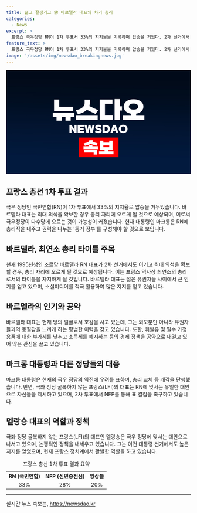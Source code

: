 ```yaml
---
title: 젊고 잘생기고 佛 바르델라 대표의 차기 총리
categories:
  - News
excerpt: >
  프랑스 극우정당 RN이 1차 투표서 33%의 지지율을 기록하며 압승을 거뒀다. 2차 선거에서 최대 의석을 확보할 경우, 1995년생 바르델라 대표가 최연소 총리로 취임할 전망이다. 바르델라는 외모와 젊음으로 많은 지지를 받으며, 사회학적으로 유권자들과 유사한 이미지를 가지고 있다. 그러나 경제 정책 등에 대한 비판도 존재하며, 현재 총리인 아탈은 극우 정당의 약진에 우려를 표명하며 2차 투표에서의 결과를 막겠다고 호소하고 있다.
feature_text: >
  프랑스 극우정당 RN이 1차 투표서 33%의 지지율을 기록하며 압승을 거뒀다. 2차 선거에서 최대 의석을 확보할 경우, 1995년생 바르델라 대표가 최연소 총리로 취임할 전망이다. 바르델라는 외모와 젊음으로 많은 지지를 받으며, 사회학적으로 유권자들과 유사한 이미지를 가지고 있다. 그러나 경제 정책 등에 대한 비판도 존재하며, 현재 총리인 아탈은 극우 정당의 약진에 우려를 표명하며 2차 투표에서의 결과를 막겠다고 호소하고 있다.
image: '/assets/img/newsdao_breakingnews.jpg'
---
```


<p><img src="/assets/img/newsdao_breakingnews.jpg" alt="pcversion 속보" /></p>

<h2 data-ke-size="size26">프랑스 총선 1차 투표 결과</h2>

<p data-ke-size="size16">극우 정당인 국민연합(RN)이 1차 투표에서 33%의 지지율로 압승을 거두었습니다. 바르델라 대표는 최대 의석을 확보한 경우 총리 자리에 오르게 될 것으로 예상되며, 이로써 극우정당이 다수당에 오르는 것이 가능성이 커졌습니다. 현재 대통령인 마크롱은 RN에 총리직을 내주고 권력을 나누는 '동거 정부'를 구성해야 할 것으로 보입니다.</p>

<h2 data-ke-size="size26">바르델라, 최연소 총리 타이틀 주목</h2>

<p data-ke-size="size16">현재 1995년생인 조르당 바르델라 RN 대표가 2차 선거에서도 이기고 최대 의석을 확보할 경우, 총리 자리에 오르게 될 것으로 예상됩니다. 이는 프랑스 역사상 최연소의 총리로서의 타이틀을 차지하게 될 것입니다. 바르델라 대표는 젊은 유권자들 사이에서 큰 인기를 얻고 있으며, 소셜미디어를 적극 활용하여 많은 지지를 얻고 있습니다.</p>

<h2 data-ke-size="size26">바르델라의 인기와 공약</h2>

<p data-ke-size="size16">바르델라 대표는 현재 당의 얼굴로서 호감을 사고 있는데, 그는 외모뿐만 아니라 유권자들과의 동질감을 느끼게 하는 평범한 이력을 갖고 있습니다. 또한, 휘발유 및 필수 가정용품에 대한 부가세를 낮추고 소득세를 폐지하는 등의 경제 정책을 공약으로 내걸고 있어 많은 관심을 끌고 있습니다.</p>

<h2 data-ke-size="size26">마크롱 대통령과 다른 정당들의 대응</h2>

<p data-ke-size="size16">마크롱 대통령은 현재의 극우 정당의 약진에 우려를 표하며, 총리 교체 등 개각을 단행했습니다. 반면, 극좌 정당 굴복하지 않는 프랑스(LFI)의 대표는 RN에 맞서는 유일한 대안으로 자신들을 제시하고 있으며, 2차 투표에서 NFP를 통해 표 결집을 촉구하고 있습니다.</p>

<h2 data-ke-size="size26">멜랑숑 대표의 역할과 정책</h2>

<p data-ke-size="size16">극좌 정당 굴복하지 않는 프랑스(LFI)의 대표인 멜랑숑은 극우 정당에 맞서는 대안으로 나서고 있으며, 논쟁적인 정책을 내세우고 있습니다. 그는 이전 대통령 선거에서도 높은 지지를 얻었으며, 현재 프랑스 정치계에서 활발한 역할을 하고 있습니다.</p>

<table>
  <caption>프랑스 총선 1차 투표 결과 요약</caption>
  <tbody>
    <tr>
      <td style="text-align: center; height: 17px;"><b>RN (국민연합)</b></td>
      <td style="text-align: center; height: 17px;"><b>NFP (신민중전선)</b></td>
      <td style="text-align: center; height: 17px;"><b>앙상블</b></td>
    </tr>
    <tr>
      <td style="text-align: center; height: 17px;">33%</td>
      <td style="text-align: center; height: 17px;">28%</td>
      <td style="text-align: center; height: 17px;">20%</td>
    </tr>
  </tbody>
</table>

<hr>
실시간 뉴스 속보는, <a href="https://newsdao.kr" rel="dofollow">https://newsdao.kr</a>


